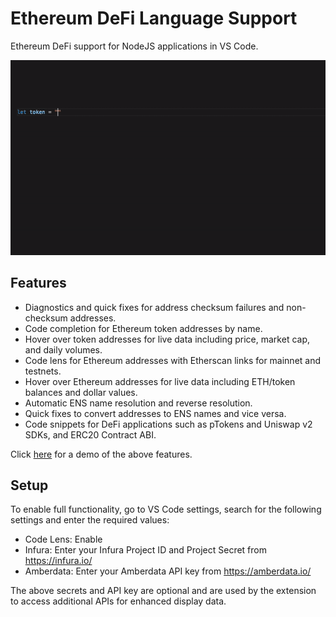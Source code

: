 # Ethereum DeFi Language Support

Ethereum DeFi support for NodeJS applications in VS Code.

![](images/token.gif)

## Features

- Diagnostics and quick fixes for address checksum failures and non-checksum addresses.
- Code completion for Ethereum token addresses by name.
- Hover over token addresses for live data including price, market cap, and daily volumes.
- Code lens for Ethereum addresses with Etherscan links for mainnet and testnets.
- Hover over Ethereum addresses for live data including ETH/token balances and dollar values.
- Automatic ENS name resolution and reverse resolution.
- Quick fixes to convert addresses to ENS names and vice versa.
- Code snippets for DeFi applications such as pTokens and Uniswap v2 SDKs, and ERC20 Contract ABI.

Click [here](DEMO.md) for a demo of the above features.

## Setup

To enable full functionality, go to VS Code settings, search for the following settings and enter the required values:
- Code Lens: Enable
- Infura: Enter your Infura Project ID and Project Secret from https://infura.io/
- Amberdata: Enter your Amberdata API key from https://amberdata.io/

The above secrets and API key are optional and are used by the extension to access additional APIs for enhanced display data.
